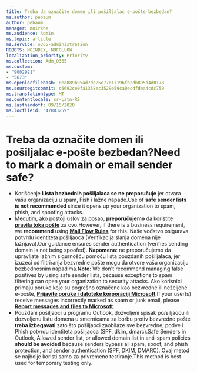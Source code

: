 ```yaml
---
title: Treba da označite domen ili pošiljalac e-pošte bezbedan?
ms.author: pebaum
author: pebaum
manager: mnirkhe
ms.audience: Admin
ms.topic: article
ms.service: o365-administration
ROBOTS: NOINDEX, NOFOLLOW
localization_priority: Priority
ms.collection: Adm_O365
ms.custom:
- "9002921"
- "5673"
ms.openlocfilehash: 0ea089b95ad7de25e77017196fb2db895d4d0178
ms.sourcegitcommit: c6692ce0fa1358ec3529e59ca0ecdfdea4cdc759
ms.translationtype: MT
ms.contentlocale: sr-Latn-RS
ms.lasthandoff: 09/15/2020
ms.locfileid: "47803259"
---
```

# <a name="need-to-mark-a-domain-or-email-sender-safe"></a><span data-ttu-id="823b9-102">Treba da označite domen ili pošiljalac e-pošte bezbedan?</span><span class="sxs-lookup"><span data-stu-id="823b9-102">Need to mark a domain or email sender safe?</span></span>

- <span data-ttu-id="823b9-103">Korišćenje **Lista bezbednih pošiljalaca se ne preporučuje** jer otvara vašu organizaciju u spam, Fish i lažne napade.</span><span class="sxs-lookup"><span data-stu-id="823b9-103">Use of **safe sender lists is not recommended** since it opens up your organization to spam, phish, and spoofing attacks.</span></span>
- <span data-ttu-id="823b9-104">Međutim, ako postoji uslov za posao, **preporučujemo** da koristite **[pravila toka pošte](https://docs.microsoft.com/microsoft-365/security/office-365-security/create-safe-sender-lists-in-office-365?view=o365-worldwide#recommended-use-mail-flow-rules)** za ovo.</span><span class="sxs-lookup"><span data-stu-id="823b9-104">However, if there is a business requirement, we **recommend** using **[Mail Flow Rules](https://docs.microsoft.com/microsoft-365/security/office-365-security/create-safe-sender-lists-in-office-365?view=o365-worldwide#recommended-use-mail-flow-rules)** for this.</span></span> <span data-ttu-id="823b9-105">Naše vođstvo osigurava potvrdu identiteta pošiljaoca (Verifikacija slanja domena nije lažnjava).</span><span class="sxs-lookup"><span data-stu-id="823b9-105">Our guidance ensures sender authentication (verifies sending domain is not being spoofed).</span></span> <span data-ttu-id="823b9-106">**Napomena**: ne preporučujemo da upravljate lažnim sigurnošću pomoću lista pouzdanih pošiljalaca, jer izuzeci od filtriranja bezvredne pošte mogu da otvore vašu organizaciju bezbednosnim napadima.</span><span class="sxs-lookup"><span data-stu-id="823b9-106">**Note**: We don't recommend managing false positives by using safe sender lists, because exceptions to spam filtering can open your organization to security attacks.</span></span> <span data-ttu-id="823b9-107">Ako korisnici primaju poruke koje su pogrešno označene kao bezvredne ili neželjene e-pošte, **[Prijavite poruke i datoteke korporaciji Microsoft](https://protection.office.com/reportsubmission)**.</span><span class="sxs-lookup"><span data-stu-id="823b9-107">If your user(s) receive messages incorrectly marked as spam or junk email, please **[Report messages and files to Microsoft](https://protection.office.com/reportsubmission)**.</span></span>
- <span data-ttu-id="823b9-108">Pouzdani pošiljaoci u programu Outlook, dozvoljeni spisak poљiljaocu ili dozvoljenu listu domena u smernicama za borbu protiv bezvredne pošte **treba izbegavati** zato što pošiljaoci zaobilaze sve bezvredne, podve i Phish potvrdu identiteta pošiljaoca (SPF, dkim, dmarc).</span><span class="sxs-lookup"><span data-stu-id="823b9-108">Safe Senders in Outlook, Allowed sender list, or allowed domain list in anti-spam policies **should be avoided** because senders bypass all spam, spoof, and phish protection, and sender authentication (SPF, DKIM, DMARC).</span></span> <span data-ttu-id="823b9-109">Ovaj metod se najbolje koristi samo za privremeno testiranje.</span><span class="sxs-lookup"><span data-stu-id="823b9-109">This method is best used for temporary testing only.</span></span>
